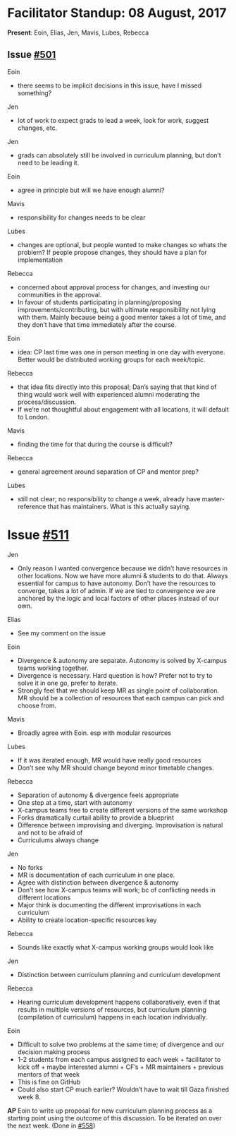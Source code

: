 # Facilitator Standup: 08 August, 2017

**Present**: Eoin, Elias, Jen, Mavis, Lubes, Rebecca

## Issue [\#501](https://github.com/foundersandcoders/master-reference/issues/501)

Eoin
* there seems to be implicit decisions in this issue, have I missed something?

Jen
* lot of work to expect grads to lead a week, look for work, suggest changes, etc.

Jen
* grads can absolutely still be involved in curriculum planning, but don’t need to be leading it.

Eoin
* agree in principle but will we have enough alumni?

Mavis
* responsibility for changes needs to be clear

Lubes
* changes are optional, but people wanted to make changes so whats the problem? If people propose changes, they should have a plan for implementation

Rebecca
* concerned about approval process for changes, and investing our communities in the approval.
* In favour of students participating in planning/proposing improvements/contributing, but with ultimate responsibility not lying with them. Mainly because being a good mentor takes a lot of time, and they don’t have that time immediately after the course.

Eoin
* idea: CP last time was one in person meeting in one day with everyone. Better would be distributed working groups for each week/topic.

Rebecca
* that idea fits directly into this proposal; Dan’s saying that that kind of thing would work well with experienced alumni moderating the process/discussion.
* If we’re not thoughtful about engagement with all locations, it will default to London.

Mavis
* finding the time for that during the course is difficult?

Rebecca
* general agreement around separation of CP and mentor prep?

Lubes
* still not clear; no responsibility to change a week, already have master-reference that has maintainers. What is this actually saying.

# Issue [\#511](https://github.com/foundersandcoders/master-reference/issues/511)
Jen
* Only reason I wanted convergence because we didn’t have resources in other locations. Now we have more alumni & students to do that. Always essential for campus to have autonomy. Don’t have the resources to converge, takes a lot of admin. If we are tied to convergence we are anchored by the logic and local factors of other places instead of our own.

Elias
* See my comment on the issue

Eoin
* Divergence & autonomy are separate. Autonomy is solved by X-campus teams working together.
* Divergence is necessary. Hard question is how? Prefer not to try to solve it in one go, prefer to iterate.
* Strongly feel that we should keep MR as single point of collaboration. MR should be a collection of resources that each campus can pick and choose from.

Mavis
* Broadly agree with Eoin. esp with modular resources

Lubes
* If it was iterated enough, MR would have really good resources
* Don’t see why MR should change beyond minor timetable changes.

Rebecca
* Separation of autonomy & divergence feels appropriate
* One step at a time, start with autonomy
* X-campus teams free to create different versions of the same workshop
* Forks dramatically curtail ability to provide a blueprint
* Difference between improvising and diverging. Improvisation is natural and not to be afraid of
* Curriculums always change

Jen
* No forks
* MR is documentation of each curriculum in one place.
* Agree with distinction between divergence & autonomy
* Don’t see how X-campus teams will work; bc of conflicting needs in different locations
* Major think is documenting the different improvisations in each curriculum
* Ability to create location-specific resources key

Rebecca
* Sounds like exactly what X-campus working groups would look like

Jen
* Distinction between curriculum planning and curriculum development

Rebecca
* Hearing curriculum development happens collaboratively, even if that results in multiple versions of resources, but curriculum planning (compilation of curriculum) happens in each location individually.

Eoin
* Difficult to solve two problems at the same time; of divergence and our decision making process
* 1-2 students from each campus assigned to each week + facilitator to kick off + maybe interested alumni + CF’s + MR maintainers + previous mentors of that week
* This is fine on GitHub
* Could also start CP much earlier? Wouldn’t have to wait till Gaza finished week 8.

**AP**
Eoin to write up proposal for new curriculum planning process as a starting point using the outcome of this discussion. To be iterated on over the next week. (Done in [#558](https://github.com/foundersandcoders/master-reference/issues/558))
